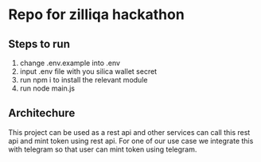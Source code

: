 # Repo for zilliqa hackathon

## Steps to run

1. change .env.example into .env
2. input .env file with you silica wallet secret
3. run npm i to install the relevant module
4. run node main.js

## Architechure

This project can be used as a rest api and other services can call this rest api and mint token using rest api. For one of our use case we integrate this with telegram so that user can mint token using telegram.